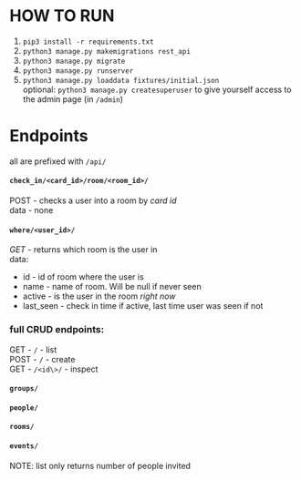 # HOW TO RUN
1. `pip3 install -r requirements.txt`
1. `python3 manage.py makemigrations rest_api`
1. `python3 manage.py migrate`
1. `python3 manage.py runserver`
1. `python3 manage.py loaddata fixtures/initial.json`  
optional:
`python3 manage.py createsuperuser` to give yourself access to the admin page (in `/admin`)

# Endpoints
all are prefixed with `/api/`  
#### `check_in/<card_id>/room/<room_id>/`  
POST - checks a user into a room by _card id_  
data - none  
#### `where/<user_id>/`  
*GET* - returns which room is the user in  
data:  
* id - id of room where the user is  
* name - name of room. Will be null if never seen  
* active - is the user in the room _right now_  
* last_seen - check in time if active, last time user was seen if not  
### full CRUD endpoints:  
GET  - `/` - list  
POST - `/` - create  
GET  - `/<id\>/` - inspect  
####  `groups/`  
####  `people/`  
####  `rooms/`  
####  `events/`  
NOTE: list only returns number of people invited  